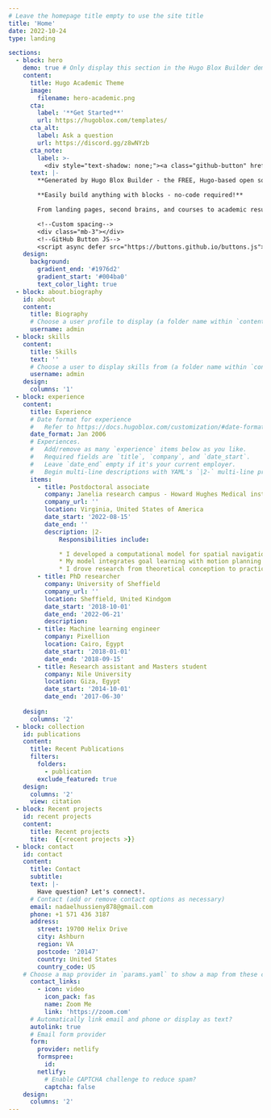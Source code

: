 ```yaml
---
# Leave the homepage title empty to use the site title
title: 'Home'
date: 2022-10-24
type: landing

sections:
  - block: hero
    demo: true # Only display this section in the Hugo Blox Builder demo site
    content:
      title: Hugo Academic Theme
      image:
        filename: hero-academic.png
      cta:
        label: '**Get Started**'
        url: https://hugoblox.com/templates/
      cta_alt:
        label: Ask a question
        url: https://discord.gg/z8wNYzb
      cta_note:
        label: >-
          <div style="text-shadow: none;"><a class="github-button" href="https://github.com/HugoBlox/hugo-blox-builder" data-icon="octicon-star" data-size="large" data-show-count="true" aria-label="Star">Star Hugo Blox Builder</a></div><div style="text-shadow: none;"><a class="github-button" href="https://github.com/HugoBlox/theme-academic-cv" data-icon="octicon-star" data-size="large" data-show-count="true" aria-label="Star">Star the Academic template</a></div>
      text: |-
        **Generated by Hugo Blox Builder - the FREE, Hugo-based open source website builder trusted by 500,000+ sites.**

        **Easily build anything with blocks - no-code required!**

        From landing pages, second brains, and courses to academic resumés, conferences, and tech blogs.

        <!--Custom spacing-->
        <div class="mb-3"></div>
        <!--GitHub Button JS-->
        <script async defer src="https://buttons.github.io/buttons.js"></script>
    design:
      background:
        gradient_end: '#1976d2'
        gradient_start: '#004ba0'
        text_color_light: true
  - block: about.biography
    id: about
    content:
      title: Biography
      # Choose a user profile to display (a folder name within `content/authors/`)
      username: admin
  - block: skills
    content:
      title: Skills
      text: ''
      # Choose a user to display skills from (a folder name within `content/authors/`)
      username: admin
    design:
      columns: '1'
  - block: experience
    content:
      title: Experience
      # Date format for experience
      #   Refer to https://docs.hugoblox.com/customization/#date-format
      date_format: Jan 2006
      # Experiences.
      #   Add/remove as many `experience` items below as you like.
      #   Required fields are `title`, `company`, and `date_start`.
      #   Leave `date_end` empty if it's your current employer.
      #   Begin multi-line descriptions with YAML's `|2-` multi-line prefix.
      items:
        - title: Postdoctoral associate
          company: Janelia research campus - Howard Hughes Medical institute 
          company_url: ''
          location: Virginia, United States of America
          date_start: '2022-08-15'
          date_end: ''
          description: |2-
              Responsibilities include:

              * I developed a computational model for spatial navigation that mimics real animal behavior and their fast learning dynamics.
              * My model integrates goal learning with motion planning and execution using a Bayesian inference framework, outperforming existing Reinforcement Learning (RL) algorithms that solve the same problem.
              * I drove research from theoretical conception to practical implementation resulting in a software package to simulate agents' learning to intercept hidden rewards given any environment setup. 
        - title: PhD researcher 
          company: University of Sheffield
          company_url: ''
          location: Sheffield, United Kindgom
          date_start: '2018-10-01'
          date_end: '2022-06-21'
          description: 
        - title: Machine learning engineer
          company: Pixellion
          location: Cairo, Egypt
          date_start: '2018-01-01'
          date_end: '2018-09-15'
        - title: Research assistant and Masters student
          company: Nile University
          location: Giza, Egypt
          date_start: '2014-10-01'
          date_end: '2017-06-30'
              
    design:
      columns: '2'
  - block: collection
    id: publications
    content:
      title: Recent Publications
      filters:
        folders:
          - publication
        exclude_featured: true
    design:
      columns: '2'
      view: citation
  - block: Recent projects
    id: recent projects
    content:
      title: Recent projects
      tite:  {{<recent projects >}}
  - block: contact
    id: contact
    content:
      title: Contact
      subtitle:
      text: |-
        Have question? Let's connect!.
      # Contact (add or remove contact options as necessary)
      email: nadaelhussieny878@gmail.com
      phone: +1 571 436 3187
      address:
        street: 19700 Helix Drive
        city: Ashburn
        region: VA
        postcode: '20147'
        country: United States
        country_code: US
    # Choose a map provider in `params.yaml` to show a map from these coordinates 
      contact_links:
        - icon: video
          icon_pack: fas
          name: Zoom Me
          link: 'https://zoom.com'
      # Automatically link email and phone or display as text?
      autolink: true
      # Email form provider
      form:
        provider: netlify
        formspree:
          id:
        netlify:
          # Enable CAPTCHA challenge to reduce spam?
          captcha: false
    design:
      columns: '2'
---
```

